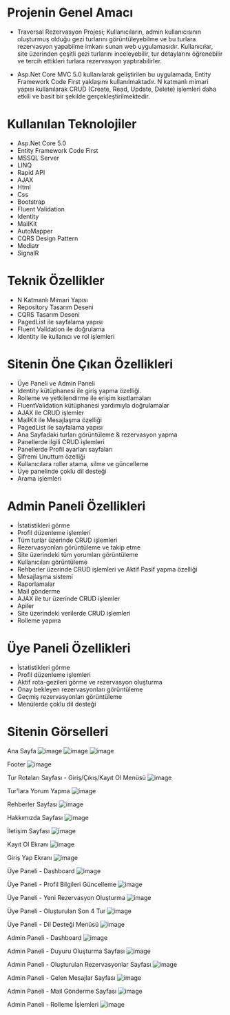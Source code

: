 # Projenin Genel Amacı
- Traversal Rezervasyon Projesi; Kullanıcıların, admin kullanıcısının oluşturmuş olduğu gezi turlarını görüntüleyebilme ve bu turlara rezervasyon yapabilme imkanı sunan web uygulamasıdır. Kullanıcılar, site üzerinden çeşitli gezi turlarını inceleyebilir, tur detaylarını öğrenebilir ve tercih ettikleri turlara rezervasyon yaptırabilirler.

- Asp.Net Core MVC 5.0 kullanılarak geliştirilen bu uygulamada, Entity Framework Code First yaklaşımı kullanılmaktadır. N katmanlı mimari yapısı kullanılarak CRUD (Create, Read, Update, Delete) işlemleri daha etkili ve basit bir şekilde gerçekleştirilmektedir.

# Kullanılan Teknolojiler
- Asp.Net Core 5.0
- Entity Framework Code First
- MSSQL Server
- LINQ
- Rapid API
- AJAX
- Html
- Css
- Bootstrap
- Fluent Validation
- Identity
- MailKit
- AutoMapper
- CQRS Design Pattern
- Mediatr
- SignalR
# Teknik Özellikler
- N Katmanlı Mimari Yapısı
- Repository Tasarım Deseni
- CQRS Tasarım Deseni
- PagedList ile sayfalama yapısı
- Fluent Validation ile doğrulama
- Identity ile kullanıcı ve rol işlemleri
# Sitenin Öne Çıkan Özellikleri
- Üye Paneli ve Admin Paneli
- Identity kütüphanesi ile giriş yapma özelliği.
- Rolleme ve yetkilendirme ile erişim kısıtlamaları
- FluentValidation kütüphanesi yardımıyla doğrulamalar
- AJAX ile CRUD işlemler
- MailKit ile Mesajlaşma özelliği
- PagedList ile sayfalama yapısı
- Ana Sayfadaki turları görüntüleme & rezervasyon yapma
- Panellerde ilgili CRUD işlemleri
- Panellerde Profil ayarları sayfaları
- Şifremi Unuttum özelliği
- Kullanıcılara roller atama, silme ve güncelleme
- Üye panelinde çoklu dil desteği
- Arama işlemleri
# Admin Paneli Özellikleri
- İstatistikleri görme
- Profil düzenleme işlemleri
- Tüm turlar üzerinde CRUD işlemleri
- Rezervasyonları görüntüleme ve takip etme
- Site üzerindeki tüm yorumları görüntüleme
- Kullanıcıları görüntüleme
- Rehberler üzerinde CRUD işlemleri ve Aktif Pasif yapma özelliği
- Mesajlaşma sistemi
- Raporlamalar
- Mail gönderme
- AJAX ile tur üzerinde CRUD işlemler
- Apiler
- Site üzerindeki verilerde CRUD işlemleri
- Rolleme yapma
# Üye Paneli Özellikleri
- İstatistikleri görme
- Profil düzenleme işlemleri
- Aktif rota-gezileri görme ve rezervasyon oluşturma
- Onay bekleyen rezervasyonları görüntüleme
- Geçmiş rezervasyonları görüntüleme
- Menülerde çoklu dil desteği
# Sitenin Görselleri
Ana Sayfa
![image](https://github.com/user-attachments/assets/124d3e1f-dcac-4803-b448-252c026566d9)
![image](https://github.com/user-attachments/assets/3dd629db-8349-4913-b005-c27969c2d6c0)
![image](https://github.com/user-attachments/assets/6a678948-2c03-4382-a2b1-efaf8223ae6f)


Footer
![image](https://github.com/user-attachments/assets/9024fbbb-13e4-4eb5-9099-4210e7fc40fa)


Tur Rotaları Sayfası - Giriş/Çıkış/Kayıt Ol Menüsü
![image](https://github.com/user-attachments/assets/de6a6e58-0c95-4e43-ae7c-372a90feb4aa)


Tur'lara Yorum Yapma
![image](https://github.com/user-attachments/assets/d8be4f2b-0ea7-4ebf-88be-6aa32d20130d)


Rehberler Sayfası
![image](https://github.com/user-attachments/assets/ea99854b-28c1-49f7-b002-a37c99291873)


Hakkımızda Sayfası
![image](https://github.com/user-attachments/assets/2239191a-17c2-4ced-bc9e-6971e250099d)


İletişim Sayfası
![image](https://github.com/user-attachments/assets/27127eb9-58f9-47a5-af82-626acb6ebc5b)


Kayıt Ol Ekranı
![image](https://github.com/user-attachments/assets/6e3e8586-5353-44fb-ba4e-b8320aee3ae0)


Giriş Yap Ekranı
![image](https://github.com/user-attachments/assets/9c926032-237e-4f76-9b57-36afc5da9345)


Üye Paneli - Dashboard
![image](https://github.com/user-attachments/assets/fc5e1dd9-2ee9-4d01-94dc-3442bd2029cc)


Üye Paneli - Profil Bilgileri Güncelleme
![image](https://github.com/user-attachments/assets/d119431e-b2cf-497c-8cf7-8003ec76a3b1)


Üye Paneli - Yeni Rezervasyon Oluşturma
![image](https://github.com/user-attachments/assets/0f59b16d-b05a-4637-8bdc-e3ad725de448)


Üye Paneli - Oluşturulan Son 4 Tur
![image](https://github.com/user-attachments/assets/33a11581-5efd-4d5f-bdb8-e5da1c53fd3b)


Üye Paneli - Dil Desteği Menüsü
![image](https://github.com/user-attachments/assets/86237887-9fac-4f47-a85a-baf1c45fcb5b)


Admin Paneli - Dashboard
![image](https://github.com/user-attachments/assets/119dbfd9-02d8-4280-93a6-e421fce6037e)


Admin Paneli - Duyuru Oluşturma Sayfası
![image](https://github.com/user-attachments/assets/673f28d0-9eb8-4e31-975c-fd0595a17b10)


Admin Paneli - Oluşturulan Rezervasyonlar Sayfası
![image](https://github.com/user-attachments/assets/3a40314d-9eed-463b-93a5-da7d5f73fa40)


Admin Paneli - Gelen Mesajlar Sayfası
![image](https://github.com/user-attachments/assets/7ef44ad3-6c36-4310-b215-d116146dabf8)


Admin Paneli - Mail Gönderme Sayfası
![image](https://github.com/user-attachments/assets/d2f7cf9f-283d-49ae-ae5a-9df8605ed020)


Admin Paneli - Rolleme İşlemleri
![image](https://github.com/user-attachments/assets/469a8073-7498-4a20-ae7d-4e0306c0dfff)

